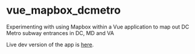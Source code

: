 # vue_mapbox_dcmetro
Experimenting with using Mapbox within a Vue application to map out DC Metro subway entrances in DC, MD and VA  
  
Live dev version of the app is [here](https://vue-mapbox-dcmetro-5fxlq.ondigitalocean.app/).  
